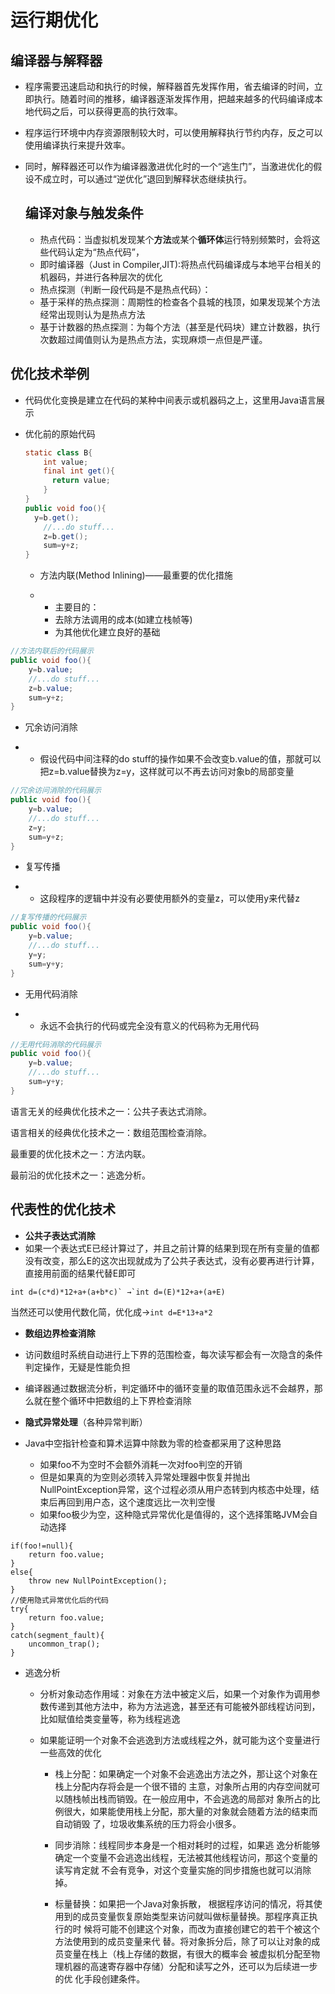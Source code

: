 # 运行期优化

## 编译器与解释器

* 程序需要迅速启动和执行的时候，解释器首先发挥作用，省去编译的时间，立即执行。随着时间的推移，编译器逐渐发挥作用，把越来越多的代码编译成本地代码之后，可以获得更高的执行效率。

* 程序运行环境中内存资源限制较大时，可以使用解释执行节约内存，反之可以使用编译执行来提升效率。

* 同时，解释器还可以作为编译器激进优化时的一个“逃生门”，当激进优化的假设不成立时，可以通过“逆优化”退回到解释状态继续执行。

  ## 编译对象与触发条件

  * 热点代码：当虚拟机发现某个**方法**或某个**循环体**运行特别频繁时，会将这些代码认定为“热点代码”，
  * 即时编译器（Just in Compiler,JIT):将热点代码编译成与本地平台相关的机器码，并进行各种层次的优化
  * 热点探测（判断一段代码是不是热点代码）：
  * 基于采样的热点探测：周期性的检查各个县城的栈顶，如果发现某个方法经常出现则认为是热点方法
  * 基于计数器的热点探测：为每个方法（甚至是代码块）建立计数器，执行次数超过阈值则认为是热点方法，实现麻烦一点但是严谨。

## 优化技术举例

* 代码优化变换是建立在代码的某种中间表示或机器码之上，这里用Java语言展示

* 优化前的原始代码

  ```java
  static class B{
      int value;
      final int get(){
  		return value;
      }
  }
  public void foo(){
  	y=b.get();
      //...do stuff...
      z=b.get();
      sum=y+z;
  }
  ```

  - 方法内联(Method Inlining)——最重要的优化措施

  - - 主要目的：
    - 去除方法调用的成本(如建立栈帧等)
    - 为其他优化建立良好的基础

```java
//方法内联后的代码展示
public void foo(){
	y=b.value;
    //...do stuff...
    z=b.value;
    sum=y+z;
}
```

* 冗余访问消除

- - 假设代码中间注释的do stuff的操作如果不会改变b.value的值，那就可以把z=b.value替换为z=y，这样就可以不再去访问对象b的局部变量

```java
//冗余访问消除的代码展示
public void foo(){
	y=b.value;
    //...do stuff...
    z=y;
    sum=y+z;
}
```

- 复写传播

- - 这段程序的逻辑中并没有必要使用额外的变量z，可以使用y来代替z

```java
//复写传播的代码展示
public void foo(){
	y=b.value;
    //...do stuff...
    y=y;
    sum=y+y;
}
```

- 无用代码消除

- - 永远不会执行的代码或完全没有意义的代码称为无用代码

```java
//无用代码消除的代码展示
public void foo(){
	y=b.value;
    //...do stuff...
    sum=y+y;
}
```





语言无关的经典优化技术之一：公共子表达式消除。 

语言相关的经典优化技术之一：数组范围检查消除。 

最重要的优化技术之一：方法内联。

 最前沿的优化技术之一：逃逸分析。 





## 代表性的优化技术

* **公共子表达式消除**
* 如果一个表达式E已经计算过了，并且之前计算的结果到现在所有变量的值都没有改变，那么E的这次出现就成为了公共子表达式，没有必要再进行计算，直接用前面的结果代替E即可

```
int d=(c*d)*12+a+(a+b*c)` →`int d=(E)*12+a+(a+E)
```

当然还可以使用代数化简，优化成→`int d=E*13+a*2`





* **数组边界检查消除**
* 访问数组时系统自动进行上下界的范围检查，每次读写都会有一次隐含的条件判定操作，无疑是性能负担
* 编译器通过数据流分析，判定循环中的循环变量的取值范围永远不会越界，那么就在整个循环中把数组的上下界检查消除



* **隐式异常处理**（各种异常判断）
* Java中空指针检查和算术运算中除数为零的检查都采用了这种思路
  * 如果foo不为空时不会额外消耗一次对foo判空的开销
  * 但是如果真的为空则必须转入异常处理器中恢复并抛出NullPointException异常，这个过程必须从用户态转到内核态中处理，结束后再回到用户态，这个速度远比一次判空慢
  * 如果foo极少为空，这种隐式异常优化是值得的，这个选择策略JVM会自动选择

```
if(foo!=null){
    return foo.value;
}
else{
    throw new NullPointException();
}
//使用隐式异常优化后的代码
try{
    return foo.value;
}
catch(segment_fault){
    uncommon_trap();
}
```

* 逃逸分析

  * 分析对象动态作用域：对象在方法中被定义后，如果一个对象作为调用参数传递到其他方法中，称为方法逃逸，甚至还有可能被外部线程访问到，比如赋值给类变量等，称为线程逃逸

  * 如果能证明一个对象不会逃逸到方法或线程之外，就可能为这个变量进行一些高效的优化

    * 栈上分配：如果确定一个对象不会逃逸出方法之外，那让这个对象在栈上分配内存将会是一个很不错的 主意，对象所占用的内存空间就可以随栈帧出栈而销毁。在一般应用中，不会逃逸的局部对 象所占的比例很大，如果能使用栈上分配，那大量的对象就会随着方法的结束而自动销毁 了，垃圾收集系统的压力将会小很多。 

    * 同步消除：线程同步本身是一个相对耗时的过程，如果逃 逸分析能够确定一个变量不会逃逸出线程，无法被其他线程访问，那这个变量的读写肯定就 不会有竞争，对这个变量实施的同步措施也就可以消除掉。 

    * 标量替换：如果把一个Java对象拆散， 根据程序访问的情况，将其使用到的成员变量恢复原始类型来访问就叫做标量替换。那程序真正执行的时 候将可能不创建这个对象，而改为直接创建它的若干个被这个方法使用到的成员变量来代 替。将对象拆分后，除了可以让对象的成员变量在栈上（栈上存储的数据，有很大的概率会 被虚拟机分配至物理机器的高速寄存器中存储）分配和读写之外，还可以为后续进一步的优 化手段创建条件。 

      